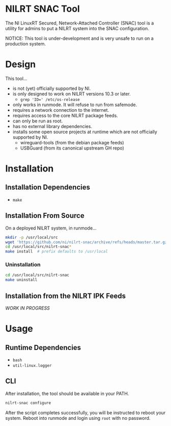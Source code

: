 # NILRT SNAC Tool

The NI LinuxRT Secured, Network-Attached Controller (SNAC) tool is a utility for admins to put a NILRT system into the SNAC configuration.

NOTICE: This tool is under-development and is very unsafe to run on a production system.


# Design

This tool...
* is not (yet) officially supported by NI.
* is only designed to work on NILRT versions 10.3 or later.
	* `grep 'ID=' /etc/os-release`
* only works in runmode. It will refuse to run from safemode.
* requires a network connection to the internet.
* requires access to the core NILRT package feeds.
* can only be run as root.
* has no external library dependencies.
* installs some open source projects at runtime which are not officially supported by NI.
	* wireguard-tools (from the debian package feeds)
	* USBGuard (from its canonical upstream GH repo)


# Installation

## Installation Dependencies

* `make`

## Installation From Source

On a deployed NILRT system, in runmode...

```bash
mkdir -p /usr/local/src
wget 'https://github.com/ni/nilrt-snac/archive/refs/heads/master.tar.gz' -O - | tar xzf - -C /usr/local/src
cd /usr/local/src/nilrt-snac*
make install  # prefix defaults to /usr/local
```

### Uninstallation

```bash
cd /usr/local/src/nilrt-snac
make uninstall
```

## Installation from the NILRT IPK Feeds

*WORK IN PROGRESS*


# Usage

## Runtime Dependencies

* `bash`
* `util-linux.logger`

## CLI

After installation, the tool should be available in your PATH.

```bash
nilrt-snac configure
```

After the script completes successfully, you will be instructed to reboot your system. Reboot into runmode and login using `root` with no password.
